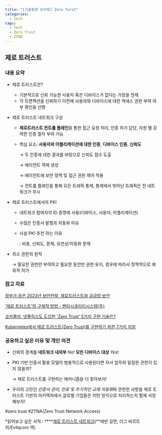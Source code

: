 ```yaml
---
title: "[기술동향 브리핑] Zero Turst"
categories: 
  - tech
tags:
  - Tech
  - Zero Trust
  - ZTNA
---
```


## **제로 트러스트**


### 내용 요약

- 제로 트러스트란?
    - 기본적으로 신뢰 가능한 사용자 혹은 디바이스가 없다는 가정을 전제
    - 각 트랜잭션을 신뢰하기 이전에 사용자와 디바이스에 대한 액세스 권한 부여 여부 확인을 선행
    
- 제로 트러스트 네트워크 구성
    - **제로트러스트 컨트롤 플레인**을 통한 접근 요청 처리, 인증 허가 담당, 자원 별 강력한 인증 절차 부여 가능
    - 핵심 요소: **사용자와 어플리케이션에 대한 인증**, **디바이스 인증**, **신뢰도**
        
        → 두 인증에 대한 결과를 바탕으로 신뢰도 점수 도출
        
        → 에이전트 객체 생성
        
        → 에이전트에 보안 정책 및 접근 권한 제어 적용
        
        → 컨트롤 플레인을 통해 모든 트래픽 통제, 통제에서 벗어난 트래픽은 전 네트워크가 무시
        
- 제로 트러스트에서의 PKI
    - 네트워크 참여자의 ID 증명에 사용(디바이스, 사용자, 어플리케이션)
    - 수많은 인증서 발행과 자동화 이슈
    - 사설 PKI 추천 하는 이유
        
        : 비용, 신뢰도, 문제, 유연성/자동화 문제
        
    
- 최소 권한의 원칙
    
    → 필요한 권한만 부여하고 필요한 동안만 권한 유지, 경우에 따라서 정책적으로 예외적 허가
    
    
### 참고 자료

[정부가 꼽은 2023년 보안전략, 제로트러스트와 공급망 보안](https://www.boannews.com/media/view.asp?idx=112962)

['제로 트러스트'의 구체적 방법 - 펜타시큐리티시스템(주)](https://www.pentasecurity.co.kr/column/%EC%A0%9C%EB%A1%9C-%ED%8A%B8%EB%9F%AC%EC%8A%A4%ED%8A%B8%EC%9D%98-%EA%B5%AC%EC%B2%B4%EC%A0%81-%EB%B0%A9%EB%B2%95/)

[코카콜라, 넷플릭스도 도입한 'Zero Trust' 5가지 구현 기술은?](https://blog.lgcns.com/2887)

[Kubernetes에서 제로 트러스트(Zero Trust)를 구현하기 위한 7가지 지침](https://nginxstore.com/blog/kubernetes/kubernetes%EC%97%90%EC%84%9C-%EC%A0%9C%EB%A1%9C-%ED%8A%B8%EB%9F%AC%EC%8A%A4%ED%8A%B8zero-trust%EB%A5%BC-%EA%B5%AC%ED%98%84%ED%95%98%EA%B8%B0-%EC%9C%84%ED%95%9C-7%EA%B0%80%EC%A7%80-%EC%A7%80%EC%B9%A8/)


### 공유하고 싶은 이유 및 개인 의견

- 신뢰의 경계를 **네트워크 내외부** *No*! **모든 디바이스 대상** *Yes*!
- PKI 기반 인증서 활용 모델이 범용적으로 사용된다면 자사 업무와 밀접한 관련이 있지 않을까?
    
    → 제로 트러스트를 구현하는 매커니즘을 더 찾아보자!
    
- 우리의 고민인 *인증서 관리, 만료 및 주기적인 교체 자동화*와 관련한 사항을 제로 트러스트 기반의 아키텍처에서 글로벌 기업들은 어떤 방식으로 처리하는지 함께 서칭해보자!

#zero trust #ZTNA(Zero Trust Network Access)

*읽어보고 싶은 서적 : ****[제로 트러스트 네트워크](http://www.yes24.com/Product/Goods/110729669)(**에반 길먼, 더그 바르트 저/Evilqcom 역)
